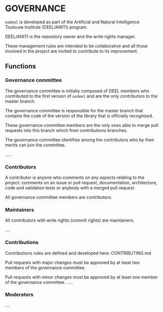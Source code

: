 # GOVERNANCE

`oodeel` is developed as part of the Artificial and Natural Intelligence Toulouse Institute (DEEL/ANITI) program.

DEEL/ANITI is the repository owner and the write rights manager.

These management rules are intended to be collaborative and all those involved in the project are invited to contribute to its improvement.

##	Functions

###	Governance committee

The governance committee is initially composed of DEEL members who contributed to the first version of `oodeel` and are the only contributors to the master branch.

The governance committee is responsible for the master branch that contains the code of the version of the library that is officially recognised.

These governance committee members are the only ones able to merge pull requests into this branch which from contributions branches.

The governance committee identifies among the contributors who by their merits can join the committee.

.....

###	Contributors

A contributor is anyone who comments on any aspects relating to the project: comments on an issue or pull request, documentation, architecture, code and validation tests or anybody with a merged pull request.

All governance committee members are contributors.

### Maintainers

All contributors with write rights (commit rights) are maintainers.

....

### Contributions

Contributions rules are defined and developed here: CONTRIBUTING.md

Pull requests with major changes must be approved by at least two members of the governance committee.

Pull requests with minor changes must be approved by at least one member of the governance committee.
.....

### Moderators

....
